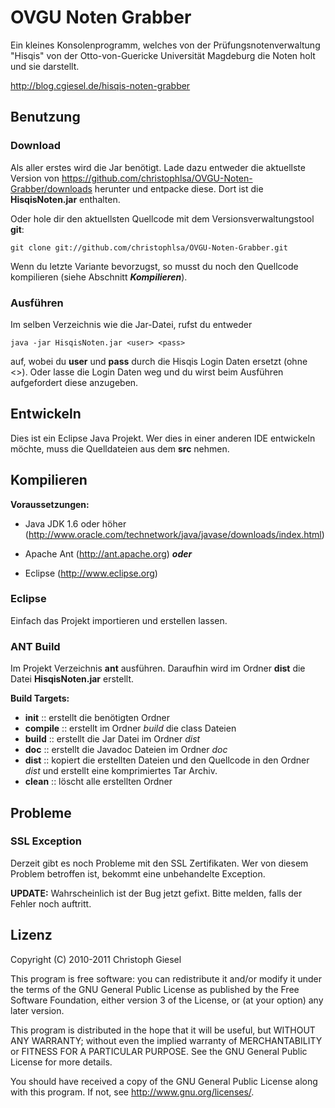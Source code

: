 # OVGU Noten Grabber

Ein kleines Konsolenprogramm, welches von der Prüfungsnotenverwaltung "Hisqis"
von der Otto-von-Guericke Universität Magdeburg die Noten holt und sie
darstellt.

<http://blog.cgiesel.de/hisqis-noten-grabber>


## Benutzung

### Download

Als aller erstes wird die Jar benötigt. Lade dazu entweder die aktuellste
Version von <https://github.com/christophlsa/OVGU-Noten-Grabber/downloads>
herunter und entpacke diese. Dort ist die **HisqisNoten.jar** enthalten.

Oder hole dir den aktuellsten Quellcode mit dem Versionsverwaltungstool **git**:

    git clone git://github.com/christophlsa/OVGU-Noten-Grabber.git

Wenn du letzte Variante bevorzugst, so musst du noch den Quellcode kompilieren
(siehe Abschnitt ***Kompilieren***).

### Ausführen

Im selben Verzeichnis wie die Jar-Datei, rufst du entweder

    java -jar HisqisNoten.jar <user> <pass>

auf, wobei du **user** und **pass** durch die Hisqis Login Daten ersetzt
(ohne <>). Oder lasse die Login Daten weg und du wirst beim Ausführen
aufgefordert diese anzugeben.


## Entwickeln

Dies ist ein Eclipse Java Projekt. Wer dies in einer anderen IDE entwickeln
möchte, muss die Quelldateien aus dem **src** nehmen.


## Kompilieren

**Voraussetzungen:**

* Java JDK 1.6 oder höher
  (<http://www.oracle.com/technetwork/java/javase/downloads/index.html>)
  
* Apache Ant
  (<http://ant.apache.org>)
***oder***
* Eclipse
  (<http://www.eclipse.org>)

### Eclipse

Einfach das Projekt importieren und erstellen lassen.

### ANT Build

Im Projekt Verzeichnis **ant** ausführen. Daraufhin wird im Ordner **dist** die
Datei **HisqisNoten.jar** erstellt.

**Build Targets:**

* **init**    :: erstellt die benötigten Ordner
* **compile** :: erstellt im Ordner *build* die class Dateien
* **build**   :: erstellt die Jar Datei im Ordner *dist*
* **doc**     :: erstellt die Javadoc Dateien im Ordner *doc*
* **dist**    :: kopiert die erstellten Dateien und den Quellcode in den Ordner
                 *dist* und erstellt eine komprimiertes Tar Archiv.
* **clean**   :: löscht alle erstellten Ordner


## Probleme

### SSL Exception

Derzeit gibt es noch Probleme mit den SSL Zertifikaten. Wer von diesem Problem
betroffen ist, bekommt eine unbehandelte Exception.

**UPDATE:** Wahrscheinlich ist der Bug jetzt gefixt. Bitte melden, falls der
Fehler noch auftritt.


## Lizenz

Copyright (C) 2010-2011 Christoph Giesel

This program is free software: you can redistribute it and/or modify
it under the terms of the GNU General Public License as published by
the Free Software Foundation, either version 3 of the License, or
(at your option) any later version.

This program is distributed in the hope that it will be useful,
but WITHOUT ANY WARRANTY; without even the implied warranty of
MERCHANTABILITY or FITNESS FOR A PARTICULAR PURPOSE.  See the
GNU General Public License for more details.

You should have received a copy of the GNU General Public License
along with this program.  If not, see <http://www.gnu.org/licenses/>.
